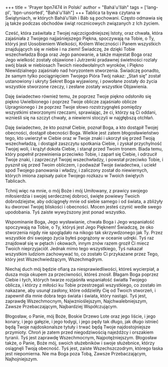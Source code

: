 +++
title = 'Prayer bpn7474 in Polski'
author = "Bahá'u'lláh"
tags = ['lang-pl', 'bpn-unsorted', "Bahá'u'lláh"]
+++
Tablica ta bywa czytana w Świątyniach, w których Bahá’u’lláh i Báb są pochowani. Często odmawia się ją także podczas obchodów świąt rocznicowych związanych z Ich życiem.
    
Cześć, która zaświtała z Twojej najczcigodniejszej Istoty, oraz chwała, która zajaśniała z Twojego najjaśniejszego Piękna, spoczywają na Tobie, o Ty, któryś jest Uosobieniem Wielkości, Królem Wieczności i Panem wszystkich znajdujących się w niebie i na ziemi! Świadczę, że dzięki Tobie wszechwładza Boga oraz Jego panowanie, a także majestat Boga oraz Jego wielkość zostały objawione i Jutrzenki pradawnej świetności rozlały swój blask w niebiosach Twoich nieodwołalnych wyroków, i Piękno Niewidzialnego zajaśniało nad horyzontem stworzenia. Świadczę ponadto, że samym tylko pociągnięciem Twojego Pióra Twój nakaz: „Stań się” został ustanowiony i ukryty Sekret Boga wyjawiony, i powołane zostały do życia wszystkie stworzone rzeczy, i zesłane zostały wszystkie Objawienia.
    
Daję świadectwo również temu, że poprzez Twoje piękno odsłoniło się piękno Uwielbionego i poprzez Twoje oblicze zajaśniało oblicze Upragnionego i że poprzez Twoje słowo rozstrzygnąłeś pomiędzy wszystkimi stworzonymi rzeczami, sprawiając, że ci, którzy są Ci oddani, wznieśli się na szczyt chwały, a niewierni stoczyli w najgłębszą otchłań.
    
Daję świadectwo, że kto poznał Ciebie, poznał Boga, a kto dostąpił Twojej obecności, dostąpił obecności Boga. Wielkie jest zatem błogosławieństwo tego, kto uwierzył w Ciebie oraz w Twoje znaki i ukorzył się przed Twoją wszechwładzą, i dostąpił zaszczytu spotkania Ciebie, i zyskał przychylność Twojej woli, i krążył dokoła Ciebie, i stanął przed Twoim tronem. Biada temu, który popełnił przewinienia przeciwko Tobie, i zaparł się Ciebie, i odrzucił Twoje znaki, i zaprzeczył Twojej wszechwładzy, i powstał przeciwko Tobie, i pysznił się przed Twoim obliczem, i podważał Twoje świadectwa, i uciekł spod Twojego panowania i władzy, i zaliczony został do niewiernych, których imiona zapisały palce Twojego rozkazu w Twoich świętych Tablicach.
    
Tchnij więc na mnie, o mój Boże i mój Umiłowany, z prawicy swojego miłosierdzia i swojej serdecznej dobroci, święte powiewy Twoich dobrodziejstw, aby odciągnęły mnie od siebie samego i od świata, a zbliżyły ku dworowi Twojej bliskości i obecności. Mocen jesteś czynić wedle swego upodobania. Tyś zaiste wywyższony jest ponad wszystko.
    
Wspominanie Boga, Jego wysławianie, chwała Boga i Jego wspaniałość spoczywają na Tobie, o Ty, któryś jest Jego Pięknem! Świadczę, że oko stworzenia nigdy nie spoglądało na nikogo tak skrzywdzonego jak Ty. Przez wszystkie dni swojego życia byłeś pogrążony w oceanie udręki. Tyś raz znajdował się w pętach i okowach, innym znów razem groził Ci miecz Twoich nieprzyjaciół. Jednak mimo tego wszystkiego, Tyś nakazał wszystkim ludziom zachowywać to, co zostało Ci przykazane przez Tego, który jest Wszechwiedzącym, Wszechmądrym.
    
Niechaj duch mój będzie ofiarą za niesprawiedliwości, któreś wycierpiał, a dusza moja okupem za przeciwności, któreś znosił. Błagam Boga poprzez Ciebie i tych, których twarze rozjaśniła wspaniałość światła Twojego oblicza, i którzy z miłości ku Tobie przestrzegali wszystkiego, co zostało im nakazane, aby usunął zasłony, które oddzieliły Cię od Twoich stworzeń, i zapewnił dla mnie dobra tego świata i świata, który nastąpi. Tyś jest, zaprawdę Wszechmocnym, Najwznioślejszym, Najchwalebniejszym, Zawsze Przebaczającym, Najbardziej Współczującym.
    
Błogosław, o Panie, mój Boże, Boskie Drzewo Lote oraz jego liście, i jego konary, i jego gałęzie, i jego łodygi, i jego pędy tak długo, jak długo istnieć będą Twoje najdoskonalsze tytuły i trwać będą Twoje najdostojniejsze przymioty. Chroń je zatem przed niegodziwością najeźdźcy i orszakiem tyranii. Tyś jest zaprawdę Wszechmocnym, Najpotężniejszym. Błogosław także, o Panie, Boże mój, swoich służebników i swoje służebnice, którzy osiągnęli Twoją obecność. Tyś jest, zaiste Wszechszczodrym, którego łaska jest niepomierna. Nie ma Boga poza Tobą, Zawsze Przebaczającym, Najhojniejszym.
